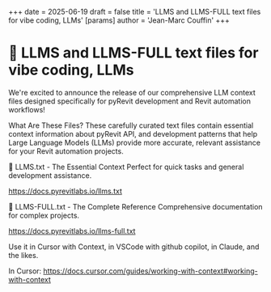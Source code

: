 +++ 
date = 2025-06-19
draft = false 
title = 'LLMS and LLMS-FULL text files for vibe coding, LLMs' 
[params]
  author = 'Jean-Marc Couffin'
+++ 

# 🎉 LLMS and LLMS-FULL text files for vibe coding, LLMs

We're excited to announce the release of our comprehensive LLM context files designed specifically for pyRevit development and Revit automation workflows!

What Are These Files?
These carefully curated text files contain essential context information about pyRevit API, and development patterns that help Large Language Models (LLMs) provide more accurate, relevant assistance for your Revit automation projects.


🚀 LLMS.txt - The Essential Context
Perfect for quick tasks and general development assistance. 

https://docs.pyrevitlabs.io/llms.txt

📖 LLMS-FULL.txt - The Complete Reference
Comprehensive documentation for complex projects. 

https://docs.pyrevitlabs.io/llms-full.txt


Use it in Cursor with Context, in VSCode with github copilot, in Claude, and the likes.

In Cursor: https://docs.cursor.com/guides/working-with-context#working-with-context
